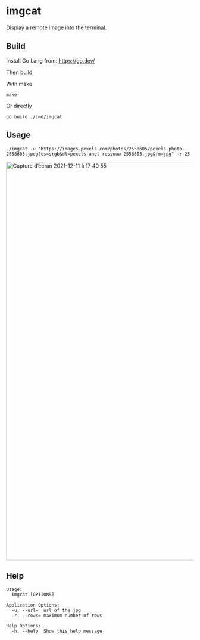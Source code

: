 # imgcat

Display a remote image into the terminal.

## Build

Install Go Lang from: https://go.dev/

Then build

With make
```
make
```

Or directly
```
go build ./cmd/imgcat
```

## Usage

```
./imgcat -u "https://images.pexels.com/photos/2558605/pexels-photo-2558605.jpeg?cs=srgb&dl=pexels-anel-rossouw-2558605.jpg&fm=jpg" -r 25
```

<img width="1069" alt="Capture d’écran 2021-12-11 à 17 40 55" src="https://user-images.githubusercontent.com/65178/145684510-39617c22-5818-4573-896c-7e0e6915db91.png">

## Help

```
Usage:
  imgcat [OPTIONS]

Application Options:
  -u, --url=  url of the jpg
  -r, --rows= maximum number of rows

Help Options:
  -h, --help  Show this help message
```
